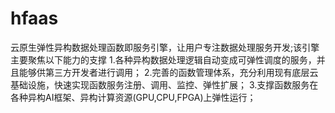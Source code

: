 # hfaas
云原生弹性异构数据处理函数即服务引擎，让用户专注数据处理服务开发;该引擎主要聚焦以下能力的支撑
1.各种异构数据处理逻辑自动变成可弹性调度的服务，并且能够供第三方开发者进行调用；
2.完善的函数管理体系，充分利用现有底层云基础设施，快速实现函数服务注册、调用、监控、弹性扩展；
3.支撑函数服务在各种异构AI框架、异构计算资源(GPU,CPU,FPGA)上弹性运行；
